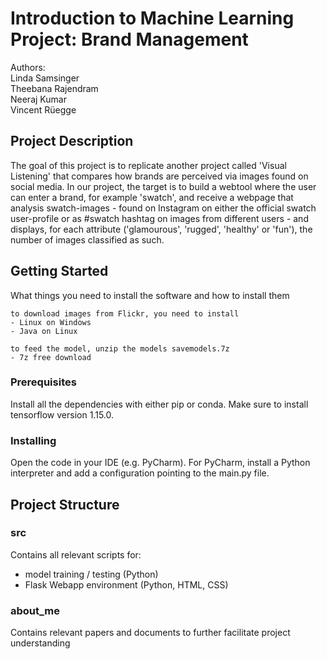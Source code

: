 # Introduction to Machine Learning Project: Brand Management
Authors:<br>
Linda Samsinger<br>
Theebana Rajendram<br>
Neeraj Kumar<br>
Vincent Rüegge<br>

## Project Description
The goal of this project is to replicate another project called 'Visual Listening' that compares how brands are perceived via images found on social media. In our project, the target is to build a webtool where the user can enter a brand, for example 'swatch', and receive a webpage that analysis swatch-images - found on Instagram on either the official swatch user-profile or as #swatch hashtag on images from different users - and displays, for each attribute ('glamourous', 'rugged', 'healthy' or 'fun'), the number of images classified as such.

## Getting Started
What things you need to install the software and how to install them

```
to download images from Flickr, you need to install
- Linux on Windows
- Java on Linux
```
```
to feed the model, unzip the models savemodels.7z
- 7z free download
```
### Prerequisites
Install all the dependencies with either pip or conda. Make sure to install tensorflow version 1.15.0.


### Installing
Open the code in your IDE (e.g. PyCharm). For PyCharm, install a Python interpreter and add a configuration pointing to the main.py file.

## Project Structure
### src
Contains all relevant scripts for:
- model training / testing (Python)
- Flask Webapp environment (Python, HTML, CSS)

### about_me
Contains relevant papers and documents to further facilitate project understanding
